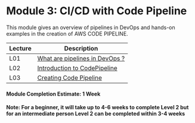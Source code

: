 # Module 3: CI/CD with Code Pipeline 

This module gives an overview of pipelines in DevOps and hands-on examples in the creation of AWS CODE PIPELINE. 

| Lecture |   Description  |
|---------|----------------|
|  L01    | [What are pipelines in DevOps ?](https://github.com/maithelys/rtd/blob/main/Level-2/M3-CI-CD/L01-PipelineOverview.md)  |
|  L02    | [Introduction to CodePipeline ](https://github.com/maithelys/rtd/blob/main/Level-2/M3-CI-CD/L02-AWSCodepipeline.md)  |
|  L03    | [Creating Code Pipeline ](https://github.com/maithelys/rtd/blob/main/Level-2/M3-CI-CD/L03-CodePipelineHandsOn.md)  |

#### Module Completion Estimate: 1 Week

#### Note: For a beginner, it will take up to 4-6 weeks to complete Level 2 but for an intermediate person Level 2 can be completed within 3-4 weeks  
